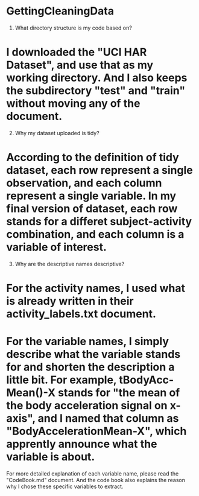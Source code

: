 # GettingCleaningData

1. What directory structure is my code based on?
#	I downloaded the "UCI HAR Dataset", and use that as my working directory. And I also keeps the subdirectory "test" and "train" without moving any of the document.
	
2. Why my dataset uploaded is tidy?
#	According to the definition of tidy dataset, each row represent a single observation, and each column represent a single variable. In my final version of dataset, each row stands for a differet subject-activity combination, and each column is a variable of interest.
	
3. Why are the descriptive names descriptive?
#	For the activity names, I used what is already written in their activity_labels.txt document.
#	For the variable names, I simply describe what the variable stands for and shorten the description a little bit. For example, tBodyAcc-Mean()-X stands for "the mean of the body acceleration signal on x-axis", and I named that column as "BodyAccelerationMean-X", which apprently announce what the variable is about.
For more detailed explanation of each variable name, please read the "CodeBook.md" document. And the code book also explains the reason why I chose these specific variables to extract.
	
